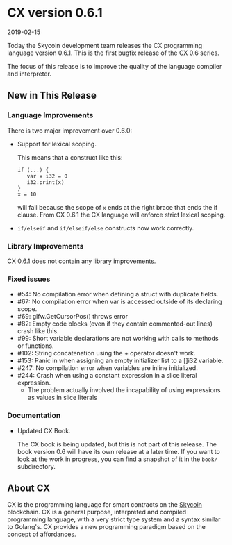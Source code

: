 # CX version 0.6.1

2019-02-15

Today the Skycoin development team releases the CX programming language
version 0.6.1. This is the first bugfix release of the CX 0.6 series.

The focus of this release is to improve the quality of the language compiler
and interpreter.


## New in This Release

### Language Improvements

There is two major improvement over 0.6.0:

 * Support for lexical scoping.

   This means that a construct like this:

   ```
   if (...) {
      var x i32 = 0
      i32.print(x)
   }
   x = 10
   ```
   will fail because the scope of `x` ends at the right brace that ends the if
   clause. From CX 0.6.1 the CX language will enforce strict lexical scoping.

 * `if/elseif` and `if/elseif/else` constructs now work correctly.

### Library Improvements

CX 0.6.1 does not contain any library improvements.

### Fixed issues

  * \#54: No compilation error when defining a struct with duplicate fields.
  * \#67: No compilation error when var is accessed outside of its declaring scope.
  * \#69: glfw.GetCursorPos() throws error
  * \#82: Empty code blocks (even if they contain commented-out lines) crash like this.
  * \#99: Short variable declarations are not working with calls to methods or functions.
  * \#102: String concatenation using the + operator doesn't work.
  * \#153: Panic in when assigning an empty initializer list to a []i32 variable.
  * \#247: No compilation error when variables are inline initialized.
  * \#244: Crash when using a constant expression in a slice literal expression.
	* The problem actually involved the incapability of using expressions as
	values in slice literals

### Documentation

 * Updated CX Book.

   The CX book is being updated, but this is not part of this release.  The
   book version 0.6 will have its own release at a later time.  If you want to
   look at the work in progress, you can find a snapshot of it in the `book/`
   subdirectory. 

## About CX

CX is the programming language for smart contracts on the
[Skycoin](https://www.skycoin.net/) blockchain. CX is a general purpose,
interpreted and compiled programming language, with a very strict type system
and a syntax similar to Golang's. CX provides a new programming paradigm based
on the concept of affordances.
